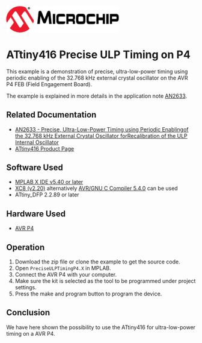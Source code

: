 <a href="https://www.microchip.com" rel="nofollow"><img src="images/microchip.png" alt="MCHP" width="300"/></a>

# ATtiny416 Precise ULP Timing on P4

This example is a demonstration of precise, ultra-low-power timing using periodic enabling of the 32.768 kHz external crystal oscillator on the AVR P4 FEB (Field Engagement Board).

The example is explained in more details in the application note [AN2633](https://www.microchip.com//wwwAppNotes/AppNotes.aspx?appnote=en604346).

## Related Documentation

- [AN2633 - Precise, Ultra-Low-Power Timing using Periodic Enablingof the 32.768 kHz External Crystal Oscillator forRecalibration of the ULP Internal Oscillator](https://www.microchip.com//wwwAppNotes/AppNotes.aspx?appnote=en604346)
- [ATtiny416 Product Page](https://www.microchip.com/wwwproducts/en/ATtiny416)

## Software Used

- [MPLAB X IDE v5.40 or later](https://www.microchip.com/mplab/mplab-x-ide)
- [XC8 (v2.20)](https://www.microchip.com/mplab/compilers) alternatively [AVR/GNU C Compiler 5.4.0](https://www.microchip.com/mplab/avr-support/avr-and-arm-toolchains-c-compilers) can be used
- ATtiny_DFP 2.2.89 or later

## Hardware Used

-  [AVR P4](https://www.microchip.com/DevelopmentTools/ProductDetails/PartNO/ATAVRFEB-P4)

## Operation

1. Download the zip file or clone the example to get the source code.
2. Open `PreciseULPTimingP4.X` in MPLAB.
3. Connect the AVR P4 with your computer.
4. Make sure the kit is selected as the tool to be programmed under project settings.
5. Press the make and program button to program the device.

## Conclusion

We have here shown the possibility to use the ATtiny416 for ultra-low-power timing on a AVR P4.